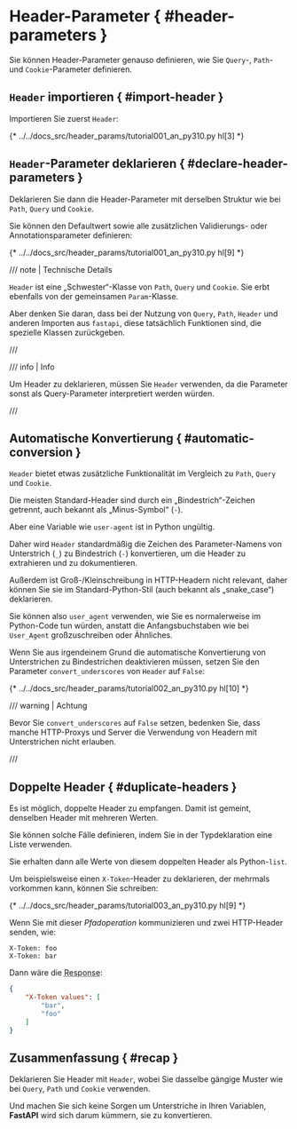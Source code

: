# Header-Parameter { #header-parameters }

Sie können Header-Parameter genauso definieren, wie Sie `Query`-, `Path`- und `Cookie`-Parameter definieren.

## `Header` importieren { #import-header }

Importieren Sie zuerst `Header`:

{* ../../docs_src/header_params/tutorial001_an_py310.py hl[3] *}

## `Header`-Parameter deklarieren { #declare-header-parameters }

Deklarieren Sie dann die Header-Parameter mit derselben Struktur wie bei `Path`, `Query` und `Cookie`.

Sie können den Defaultwert sowie alle zusätzlichen Validierungs- oder Annotationsparameter definieren:

{* ../../docs_src/header_params/tutorial001_an_py310.py hl[9] *}

/// note | Technische Details

`Header` ist eine „Schwester“-Klasse von `Path`, `Query` und `Cookie`. Sie erbt ebenfalls von der gemeinsamen `Param`-Klasse.

Aber denken Sie daran, dass bei der Nutzung von `Query`, `Path`, `Header` und anderen Importen aus `fastapi`, diese tatsächlich Funktionen sind, die spezielle Klassen zurückgeben.

///

/// info | Info

Um Header zu deklarieren, müssen Sie `Header` verwenden, da die Parameter sonst als Query-Parameter interpretiert werden würden.

///

## Automatische Konvertierung { #automatic-conversion }

`Header` bietet etwas zusätzliche Funktionalität im Vergleich zu `Path`, `Query` und `Cookie`.

Die meisten Standard-Header sind durch ein „Bindestrich“-Zeichen getrennt, auch bekannt als „Minus-Symbol“ (`-`).

Aber eine Variable wie `user-agent` ist in Python ungültig.

Daher wird `Header` standardmäßig die Zeichen des Parameter-Namens von Unterstrich (`_`) zu Bindestrich (`-`) konvertieren, um die Header zu extrahieren und zu dokumentieren.

Außerdem ist Groß-/Klein­schrei­bung in HTTP-Headern nicht relevant, daher können Sie sie im Standard-Python-Stil (auch bekannt als „snake_case“) deklarieren.

Sie können also `user_agent` verwenden, wie Sie es normalerweise im Python-Code tun würden, anstatt die Anfangsbuchstaben wie bei `User_Agent` großzuschreiben oder Ähnliches.

Wenn Sie aus irgendeinem Grund die automatische Konvertierung von Unterstrichen zu Bindestrichen deaktivieren müssen, setzen Sie den Parameter `convert_underscores` von `Header` auf `False`:

{* ../../docs_src/header_params/tutorial002_an_py310.py hl[10] *}

/// warning | Achtung

Bevor Sie `convert_underscores` auf `False` setzen, bedenken Sie, dass manche HTTP-Proxys und Server die Verwendung von Headern mit Unterstrichen nicht erlauben.

///

## Doppelte Header { #duplicate-headers }

Es ist möglich, doppelte Header zu empfangen. Damit ist gemeint, denselben Header mit mehreren Werten.

Sie können solche Fälle definieren, indem Sie in der Typdeklaration eine Liste verwenden.

Sie erhalten dann alle Werte von diesem doppelten Header als Python-`list`.

Um beispielsweise einen `X-Token`-Header zu deklarieren, der mehrmals vorkommen kann, können Sie schreiben:

{* ../../docs_src/header_params/tutorial003_an_py310.py hl[9] *}

Wenn Sie mit dieser *Pfadoperation* kommunizieren und zwei HTTP-Header senden, wie:

```
X-Token: foo
X-Token: bar
```

Dann wäre die <abbr title="Response – Antwort: Daten, die der Server zum anfragenden Client zurücksendet">Response</abbr>:

```JSON
{
    "X-Token values": [
        "bar",
        "foo"
    ]
}
```

## Zusammenfassung { #recap }

Deklarieren Sie Header mit `Header`, wobei Sie dasselbe gängige Muster wie bei `Query`, `Path` und `Cookie` verwenden.

Und machen Sie sich keine Sorgen um Unterstriche in Ihren Variablen, **FastAPI** wird sich darum kümmern, sie zu konvertieren.
